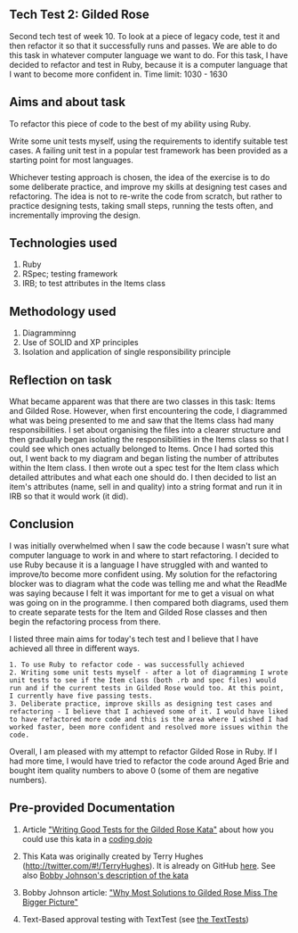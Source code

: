 ## Tech Test 2: Gilded Rose
Second tech test of week 10. To look at a piece of legacy code, test it and then refactor it so that it successfully runs and passes.
We are able to do this task in whatever computer language we want to do. For this task, I have decided to refactor and test in Ruby, because it is a computer language that I want to become more confident in.
Time limit: 1030 - 1630

## Aims and about task
To refactor this piece of code to the best of my ability using Ruby.

Write some unit tests myself, using the requirements to identify suitable test cases. A failing unit test in a popular test framework has been provided as a starting point for most languages.

Whichever testing approach is chosen, the idea of the exercise is to do some deliberate practice, and improve my skills at designing test cases and refactoring. The idea is not to re-write the code from scratch, but rather to practice designing tests, taking small steps, running the tests often, and incrementally improving the design.

## Technologies used
1. Ruby
2. RSpec; testing framework
3. IRB; to test attributes in the Items class

## Methodology used
1. Diagramminng
2. Use of SOLID and XP principles
3. Isolation and application of single responsibility principle

## Reflection on task
What became apparent was that there are two classes in this task: Items and Gilded Rose. However, when first encountering the code, I diagrammed what was being presented to me and saw that the Items class had many responsibilities. I set about organising the files into a clearer structure and then gradually began isolating the responsibilities in the Items class so that I could see which ones actually belonged to Items. Once I had sorted this out, I went back to my diagram and began listing the number of attributes within the Item class.
I then wrote out a spec test for the Item class which detailed attributes and what each one should do. I then decided to list an item's attributes (name, sell in and quality) into a string format and run it in IRB so that it would work (it did).

## Conclusion
I was initially overwhelmed when I saw the code because I wasn't sure what computer language to work in and where to start refactoring. 
I decided to use Ruby because it is a language I have struggled with and wanted to improve/to become more confident using. 
My solution for the refactoring blocker was to diagram what the code was telling me and what the ReadMe was saying because I felt it was important for me to get a visual on what was going on in the programme. 
I then compared both diagrams, used them to create separate tests for the Item and Gilded Rose classes and then begin the refactoring process from there. 

I listed three main aims for today's tech test and I believe that I have achieved all three in different ways.

`````
1. To use Ruby to refactor code - was successfully achieved
2. Writing some unit tests myself - after a lot of diagramming I wrote unit tests to see if the Item class (both .rb and spec files) would run and if the current tests in Gilded Rose would too. At this point, I currently have five passing tests.
3. Deliberate practice, improve skills as designing test cases and refactoring - I believe that I achieved some of it. I would have liked to have refactored more code and this is the area where I wished I had worked faster, been more confident and resolved more issues within the code.
`````
Overall, I am pleased with my attempt to refactor Gilded Rose in Ruby. If I had more time, I would have tried to refactor the code around Aged Brie and bought item quality numbers to above 0 (some of them are negative numbers). 

## Pre-provided Documentation
1. Article ["Writing Good Tests for the Gilded Rose Kata"](http://coding-is-like-cooking.info/2013/03/writing-good-tests-for-the-gilded-rose-kata/) about how you could use this kata in a [coding dojo](https://leanpub.com/codingdojohandbook)

2. This Kata was originally created by Terry Hughes (http://twitter.com/#!/TerryHughes). It is already on GitHub [here](https://github.com/NotMyself/GildedRose). See also [Bobby Johnson's description of the kata](http://iamnotmyself.com/2011/02/13/refactor-this-the-gilded-rose-kata/)

3. Bobby Johnson article: ["Why Most Solutions to Gilded Rose Miss The Bigger Picture"](http://iamnotmyself.com/2012/12/07/why-most-solutions-to-gilded-rose-miss-the-bigger-picture)

4. Text-Based approval testing with TextTest (see [the TextTests](https://github.com/emilybache/GildedRose-Refactoring-Kata/tree/master/texttests))
